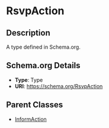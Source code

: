 # RsvpAction

## Description
A type defined in Schema.org.

## Schema.org Details
- **Type**: Type
- **URI**: https://schema.org/RsvpAction

## Parent Classes
- [InformAction](../InformAction.md)

